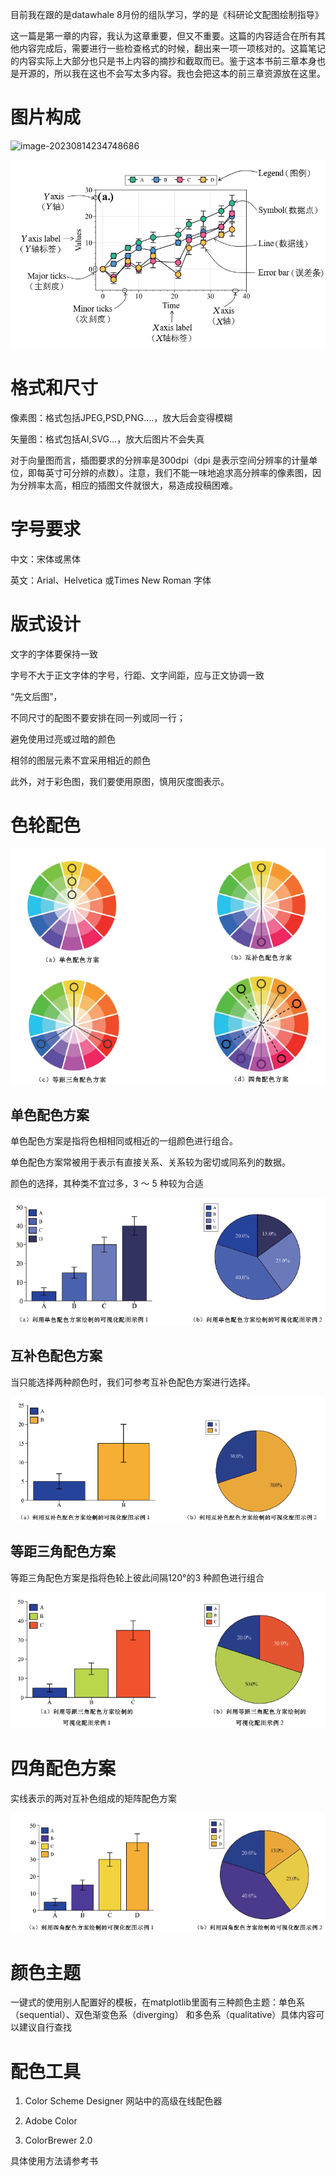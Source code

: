 目前我在跟的是datawhale 8月份的组队学习，学的是《科研论文配图绘制指导》

这一篇是第一章的内容，我认为这章重要，但又不重要。这篇的内容适合在所有其他内容完成后，需要进行一些检查格式的时候，翻出来一项一项核对的。这篇笔记的内容实际上大部分也只是书上内容的摘抄和截取而已。鉴于这本书前三章本身也是开源的，所以我在这也不会写太多内容。我也会把这本的前三章资源放在这里。

# 图片构成

![image-20230814234748686](/绘图笔记/assets/image-20230814234748686.png)

<img src='assets/image-20230814234748686.png'></img>

# 格式和尺寸

像素图：格式包括JPEG,PSD,PNG....，放大后会变得模糊

矢量图：格式包括AI,SVG...，放大后图片不会失真

对于向量图而言，插图要求的分辨率是300dpi（dpi 是表示空间分辨率的计量单位，即每英寸可分辨的点数）。注意，我们不能一味地追求高分辨率的像素图，因为分辨率太高，相应的插图文件就很大，易造成投稿困难。

# 字号要求

中文：宋体或黑体

英文：Arial、Helvetica 或Times New Roman 字体

# 版式设计

文字的字体要保持一致

字号不大于正文字体的字号，行距、文字间距，应与正文协调一致

“先文后图”，

不同尺寸的配图不要安排在同一列或同一行；

避免使用过亮或过暗的颜色

相邻的图层元素不宜采用相近的颜色

此外，对于彩色图，我们要使用原图，慎用灰度图表示。

# 色轮配色

![image-20230815000618297](assets/image-20230815000618297.png)

## 单色配色方案

单色配色方案是指将色相相同或相近的一组颜色进行组合。

单色配色方案常被用于表示有直接关系、关系较为密切或同系列的数据。

颜色的选择，其种类不宜过多，3 ～ 5 种较为合适

![image-20230815000644035](assets/image-20230815000644035.png)

## 互补色配色方案

当只能选择两种颜色时，我们可参考互补色配色方案进行选择。

![image-20230815000653954](assets/image-20230815000653954.png)

## 等距三角配色方案

等距三角配色方案是指将色轮上彼此间隔120°的3 种颜色进行组合

![image-20230815000704489](assets/image-20230815000704489.png)

# 四角配色方案

实线表示的两对互补色组成的矩阵配色方案

![image-20230815000718855](assets/image-20230815000718855.png)

# 颜色主题

一键式的使用别人配置好的模板，在matplotlib里面有三种颜色主题：单色系（sequential）、双色渐变色系（diverging）
和多色系（qualitative）具体内容可以建议自行查找

# 配色工具

1. Color Scheme Designer 网站中的高级在线配色器

2. Adobe Color

3. ColorBrewer 2.0

具体使用方法请参考书
